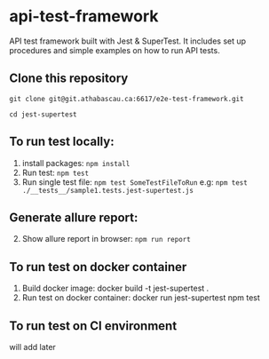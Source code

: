# api-test-framework
API test framework built with Jest & SuperTest. It includes set up procedures and simple examples on how to run API tests.

## Clone this repository
```git clone git@git.athabascau.ca:6617/e2e-test-framework.git```

```cd jest-supertest```

## To run test locally:

1. install packages: ```npm install```
2. Run test: ```npm test```
3. Run single test file: ```npm test SomeTestFileToRun``` e.g: ```npm test ./__tests__/sample1.tests.jest-supertest.js```

## Generate allure report:
2. Show allure report in browser: ```npm run report```

## To run test on docker container

1. Build docker image: docker build -t jest-supertest .
2. Run test on docker container: docker run jest-supertest npm test

## To run test on CI environment

will add later
